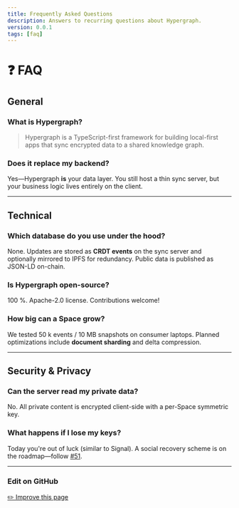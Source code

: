 ```yaml
---
title: Frequently Asked Questions
description: Answers to recurring questions about Hypergraph.
version: 0.0.1
tags: [faq]
---
```


# ❓ FAQ

## General

### What is Hypergraph?

> Hypergraph is a TypeScript-first framework for building local-first apps that sync encrypted data to a shared knowledge graph.

### Does it replace my backend?

Yes—Hypergraph **is** your data layer. You still host a thin sync server, but your business logic lives entirely on the client.

---

## Technical

### Which database do you use under the hood?

None. Updates are stored as **CRDT events** on the sync server and optionally mirrored to IPFS for redundancy. Public data is published as JSON-LD on-chain.

### Is Hypergraph open-source?

100 %. Apache-2.0 license. Contributions welcome!

### How big can a Space grow?

We tested 50 k events / 10 MB snapshots on consumer laptops. Planned optimizations include **document sharding** and delta compression.

---

## Security & Privacy

### Can the server read my private data?

No. All private content is encrypted client-side with a per-Space symmetric key.

### What happens if I lose my keys?

Today you're out of luck (similar to Signal). A social recovery scheme is on the roadmap—follow [#51](https://github.com/graphprotocol/hypergraph/issues/51).

---

### Edit on GitHub

[✏️ Improve this page](https://github.com/graphprotocol/hypergraph/edit/main/docs/docs/faq.md) 